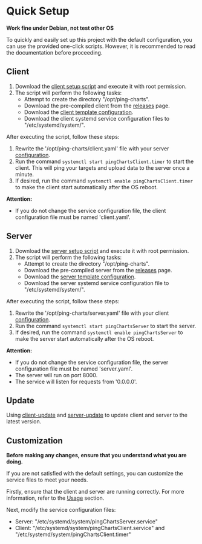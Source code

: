 # Quick Setup

**Work fine under Debian, not test other OS**

To quickly and easily set up this project with the default configuration, you can use the provided one-click scripts. However, it is recommended to read the documentation before proceeding.

## Client

1. Download the [client setup script](../scripts/client.sh) and execute it with root permission.
2. The script will perform the following tasks:
   - Attempt to create the directory "/opt/ping-charts".
   - Download the pre-compiled client from the [releases](https://github.com/eastarpen/ping-charts/releases) page.
   - Download the [client template configuration](../doc/templates/client.yaml).
   - Download the client systemd service configuration files to "/etc/systemd/system/".

After executing the script, follow these steps:

1. Rewrite the '/opt/ping-charts/client.yaml' file with your server [configuration](./configuration.md#Client).
2. Run the command `systemctl start pingChartsClient.timer` to start the client. This will ping your targets and upload data to the server once a minute.
3. If desired, run the command `systemctl enable pingChartsClient.timer` to make the client start automatically after the OS reboot.

**Attention:**
- If you do not change the service configuration file, the client configuration file must be named 'client.yaml'.

## Server

1. Download the [server setup script](../scripts/server.sh) and execute it with root permission.
2. The script will perform the following tasks:
   - Attempt to create the directory "/opt/ping-charts".
   - Download the pre-compiled server from the [releases](https://github.com/eastarpen/ping-charts/releases) page.
   - Download the [server template configuration](../doc/templates/server.yaml).
   - Download the server systemd service configuration file to "/etc/systemd/system/".

After executing the script, follow these steps:

1. Rewrite the '/opt/ping-charts/server.yaml' file with your client [configuration](./configuration.md#Server).
2. Run the command `systemctl start pingChartsServer` to start the server.
3. If desired, run the command `systemctl enable pingChartsServer` to make the server start automatically after the OS reboot.

**Attention:**
- If you do not change the service configuration file, the server configuration file must be named 'server.yaml'.
- The server will run on port 8000.
- The service will listen for requests from '0.0.0.0'.

## Update

Using [client-update](../scripts/client-update) and [server-update](../scripts/server-update) to update client and server to the latest version.

## Customization

**Before making any changes, ensure that you understand what you are doing.**

If you are not satisfied with the default settings, you can customize the service files to meet your needs.

Firstly, ensure that the client and server are running correctly. For more information, refer to the [Usage](../README.md#Usage) section.

Next, modify the service configuration files:

- Server: "/etc/systemd/system/pingChartsServer.service"
- Client: "/etc/systemd/system/pingChartsClient.service" and "/etc/systemd/system/pingChartsClient.timer"
